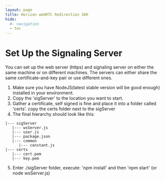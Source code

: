 ```yaml
---
layout: page
title: Horizon webRTC Redirection SDK
hide:
  #- navigation
  - toc
---
```


# Set Up the Signaling Server
You can set up the web server (https) and signaling server on either the same machine or on different machines. The servers can either share the same certificate-and-key pair or use different ones.
1. Make sure you have NodeJS(latest stable version will be good enough) installed in your environment.
2. Copy the 'sigServer' to the location you want to start.
3. Gather a certificate, self signed is fine and place it into a folder called 'certs'. copy the certs folder next to the sigServer
4. The final hierarchy should look like this:
```
|--- sigServer
   |--- wsServer.js
   |--- user.js
   |--- package.json
   |--- common
      |--- constant.js
|--- certs
   |--- cert.pem
   |--- key.pem
```   
5. Enter ./sigServer folder, execute: 'npm install' and then 'npm start' (or node wsServer.js)
